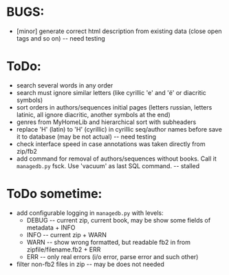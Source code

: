 # BUGS:

  * [minor] generate correct html description from existing data (close open tags and so on) -- need testing

# ToDo:

  * search several words in any order
  * search must ignore similar letters (like cyrillic 'е' and 'ё' or diacritic symbols)
  * sort orders in authors/sequences initial pages (letters russian, letters latinic, all ignore diacritic, another symbols at the end)
  * genres from MyHomeLib and hierarchical sort with subheaders
  * replace 'H' (latin) to 'Н' (cyrillic) in cyrillic seq/author names before save it to database (may be not actual) -- need testing
  * check interface speed in case annotations was taken directly from zip/fb2
  * add command for removal of authors/sequences without books. Call it `managedb.py` fsck. Use 'vacuum' as last SQL command. -- stalled

# ToDo sometime:

  * add configurable logging in `managedb.py` with levels:
    - DEBUG -- current zip, current book, may be show some fields of metadata + INFO
    - INFO  -- current zip + WARN
    - WARN  -- show wrong formatted, but readable fb2 in from zipfile/filename.fb2 + ERR
    - ERR   -- only real errors (i/o error, parse error and such other)
  * filter non-fb2 files in zip -- may be does not needed
